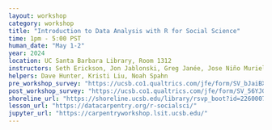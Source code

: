 ```yaml
---
layout: workshop
category: workshop
title: "Introduction to Data Analysis with R for Social Science"
time: 1pm - 5:00 PST
human_date: "May 1-2"
year: 2024
location: UC Santa Barbara Library, Room 1312
instructors: Seth Erickson, Jon Jablonski, Greg Janée, Jose Niño Muriel, Donovan Rasamoelison
helpers: Dave Hunter, Kristi Liu, Noah Spahn
pre_workshop_survey: "https://ucsb.co1.qualtrics.com/jfe/form/SV_bJaiBXv3V7rZeHs"
post_workshop_survey: "https://ucsb.co1.qualtrics.com/jfe/form/SV_56YJGCtcyQwIP42"
shoreline_url: "https://shoreline.ucsb.edu/library/rsvp_boot?id=2260007"
lesson_url: "https://datacarpentry.org/r-socialsci/"
jupyter_url: "https://carpentryworkshop.lsit.ucsb.edu/"
---
```

